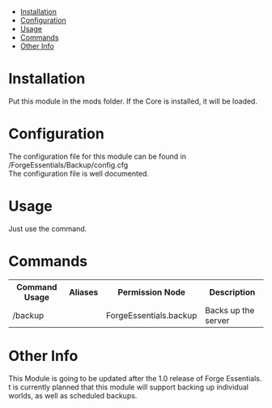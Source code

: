 * [Installation](#install)
* [Configuration](#config)
* [Usage](#use)
* [Commands](#command)
* [Other Info](#other)

# Installation <a name="install"></a>
Put this module in the mods folder. If the Core is installed, it will be loaded.

# Configuration <a name="config"></a>
The configuration file for this module can be found in <serverDir>/ForgeEssentials/Backup/config.cfg  
The configuration file is well documented.

# Usage <a name="use"></a>
Just use the command.

# Commands <a name="command"></a>
<table>
	<tr>
		<th>Command Usage</th>
		<th>Aliases</th>
		<th>Permission Node</th>
		<th>Description</th>
	</tr>
	<tr>
		<td>/backup</td>
		<td></td>
		<td>ForgeEssentials.backup</td>
		<td>Backs up the server</td>
	</tr>
	<tr>
</table>


# Other Info <a name="other"></a>
This Module is going to be updated after the 1.0 release of Forge Essentials. t is currently planned that this module will support backing up individual worlds, as well as scheduled backups.